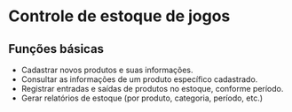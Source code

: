 # Controle de estoque de jogos

## Funções básicas

- Cadastrar novos produtos e suas informações.
- Consultar as informações de um produto específico cadastrado.
- Registrar entradas e saídas de produtos no estoque, conforme período.
- Gerar relatórios de estoque (por produto, categoria, período, etc.)
